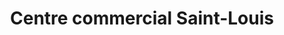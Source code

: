 ---
title: "Centre commercial Saint-Louis"
url: /roanne/centre-commercial-saint-louis/
shop: centre commercial
---